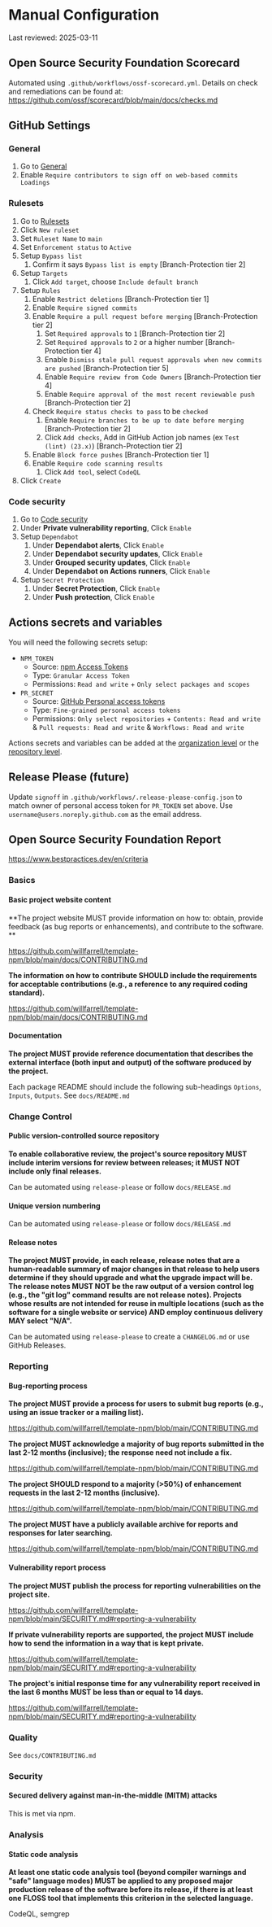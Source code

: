 # Manual Configuration

Last reviewed: 2025-03-11

## Open Source Security Foundation Scorecard

Automated using `.github/workflows/ossf-scorecard.yml`. Details on check and remediations can be found at: https://github.com/ossf/scorecard/blob/main/docs/checks.md

## GitHub Settings

### General

1. Go to [General](https://github.com/willfarrell/template-npm/settings)
1. Enable `Require contributors to sign off on web-based commits Loadings`

### Rulesets

1. Go to [Rulesets](https://github.com/willfarrell/template-npm/settings/rules)
1. Click `New ruleset`
1. Set `Ruleset Name` to `main`
1. Set `Enforcement status` to `Active`
1. Setup `Bypass list`
   1. Confirm it says `Bypass list is empty` [Branch-Protection tier 2]
1. Setup `Targets`
   1. Click `Add target`, choose `Include default branch`
1. Setup `Rules`
   1. Enable `Restrict deletions` [Branch-Protection tier 1]
   1. Enable `Require signed commits`
   1. Enable `Require a pull request before merging` [Branch-Protection tier 2]
      1. Set `Required approvals` to `1` [Branch-Protection tier 2]
      1. Set `Required approvals` to `2` or a higher number [Branch-Protection tier 4]
      1. Enable `Dismiss stale pull request approvals when new commits are pushed` [Branch-Protection tier 5]
      1. Enable `Require review from Code Owners` [Branch-Protection tier 4]
      1. Enable `Require approval of the most recent reviewable push` [Branch-Protection tier 2]
   1. Check `Require status checks to pass` to be `checked`
      1. Enable `Require branches to be up to date before merging` [Branch-Protection tier 2]
      1. Click `Add checks`, Add in GitHub Action job names (ex `Test (lint) (23.x)`) [Branch-Protection tier 2]
   1. Enable `Block force pushes` [Branch-Protection tier 1]
   1. Enable `Require code scanning results`
      1. Click `Add tool`, select `CodeQL`
1. Click `Create`

### Code security

1. Go to [Code security](https://github.com/willfarrell/template-npm/settings/security_analysis)
1. Under **Private vulnerability reporting**, Click `Enable`
1. Setup `Dependabot`
   1. Under **Dependabot alerts**, Click `Enable`
   1. Under **Dependabot security updates**, Click `Enable`
   1. Under **Grouped security updates**, Click `Enable`
   1. Under **Dependabot on Actions runners**, Click `Enable`
1. Setup `Secret Protection`
   1. Under **Secret Protection**, Click `Enable`
   1. Under **Push protection**, Click `Enable`

## Actions secrets and variables

You will need the following secrets setup:

- `NPM_TOKEN`
  - Source: [npm Access Tokens](https://www.npmjs.com/settings/willfarrell/tokens)
  - Type: `Granular Access Token`
  - Permissions: `Read and write` + `Only select packages and scopes`
- `PR_SECRET`
  - Source: [GitHub Personal access tokens](https://github.com/settings/personal-access-tokens)
  - Type: `Fine-grained personal access tokens`
  - Permissions: `Only select repositories` + `Contents: Read and write` & `Pull requests: Read and write` & `Workflows: Read and write`

Actions secrets and variables can be added at the [organization level](https://github.com/organizations/willfarrell/settings/secrets/actions) or the [repository level](https://github.com/willfarrell/template-npm/settings/secrets/actions).

## Release Please (future)

Update `signoff` in `.github/workflows/.release-please-config.json` to match owner of personal access token for `PR_TOKEN` set above. Use `username@users.noreply.github.com` as the email address.

## Open Source Security Foundation Report

https://www.bestpractices.dev/en/criteria

### Basics

#### Basic project website content

**The project website MUST provide information on how to: obtain, provide feedback (as bug reports or enhancements), and contribute to the software. **

https://github.com/willfarrell/template-npm/blob/main/docs/CONTRIBUTING.md

**The information on how to contribute SHOULD include the requirements for acceptable contributions (e.g., a reference to any required coding standard).**

https://github.com/willfarrell/template-npm/blob/main/docs/CONTRIBUTING.md

#### Documentation

**The project MUST provide reference documentation that describes the external interface (both input and output) of the software produced by the project.**

Each package README should include the following sub-headings `Options`, `Inputs`, `Outputs`. See `docs/README.md`

### Change Control

#### Public version-controlled source repository

**To enable collaborative review, the project's source repository MUST include interim versions for review between releases; it MUST NOT include only final releases.**

Can be automated using `release-please` or follow `docs/RELEASE.md`

#### Unique version numbering

Can be automated using `release-please` or follow `docs/RELEASE.md`

#### Release notes

**The project MUST provide, in each release, release notes that are a human-readable summary of major changes in that release to help users determine if they should upgrade and what the upgrade impact will be. The release notes MUST NOT be the raw output of a version control log (e.g., the "git log" command results are not release notes). Projects whose results are not intended for reuse in multiple locations (such as the software for a single website or service) AND employ continuous delivery MAY select "N/A".**

Can be automated using `release-please` to create a `CHANGELOG.md` or use GitHub Releases.

### Reporting

#### Bug-reporting process

**The project MUST provide a process for users to submit bug reports (e.g., using an issue tracker or a mailing list).**

https://github.com/willfarrell/template-npm/blob/main/CONTRIBUTING.md

**The project MUST acknowledge a majority of bug reports submitted in the last 2-12 months (inclusive); the response need not include a fix.**

https://github.com/willfarrell/template-npm/blob/main/CONTRIBUTING.md

**The project SHOULD respond to a majority (>50%) of enhancement requests in the last 2-12 months (inclusive).**

https://github.com/willfarrell/template-npm/blob/main/CONTRIBUTING.md

**The project MUST have a publicly available archive for reports and responses for later searching.**

https://github.com/willfarrell/template-npm/blob/main/CONTRIBUTING.md

#### Vulnerability report process

**The project MUST publish the process for reporting vulnerabilities on the project site.**

https://github.com/willfarrell/template-npm/blob/main/SECURITY.md#reporting-a-vulnerability

**If private vulnerability reports are supported, the project MUST include how to send the information in a way that is kept private.**

https://github.com/willfarrell/template-npm/blob/main/SECURITY.md#reporting-a-vulnerability

**The project's initial response time for any vulnerability report received in the last 6 months MUST be less than or equal to 14 days.**

https://github.com/willfarrell/template-npm/blob/main/SECURITY.md#reporting-a-vulnerability

### Quality

See `docs/CONTRIBUTING.md`

### Security

#### Secured delivery against man-in-the-middle (MITM) attacks

This is met via npm.

### Analysis

#### Static code analysis

**At least one static code analysis tool (beyond compiler warnings and "safe" language modes) MUST be applied to any proposed major production release of the software before its release, if there is at least one FLOSS tool that implements this criterion in the selected language.**

CodeQL, semgrep
